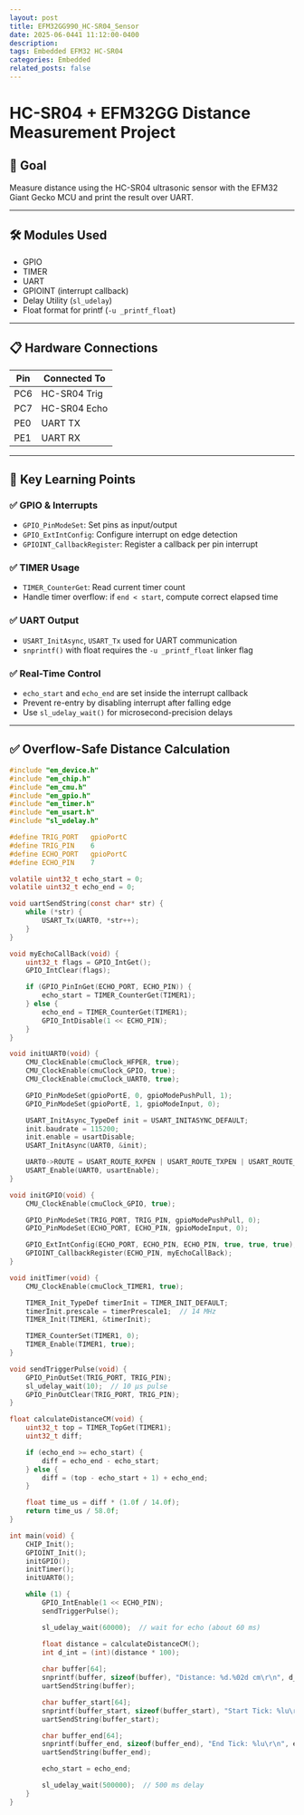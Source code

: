 ```yaml
---
layout: post
title: EFM32GG990_HC-SR04_Sensor
date: 2025-06-0441 11:12:00-0400
description: 
tags: Embedded EFM32 HC-SR04
categories: Embedded
related_posts: false
---
```


# HC-SR04 + EFM32GG Distance Measurement Project

## 🎯 Goal
Measure distance using the HC-SR04 ultrasonic sensor with the EFM32 Giant Gecko MCU and print the result over UART.

---

## 🛠 Modules Used
- GPIO
- TIMER
- UART
- GPIOINT (interrupt callback)
- Delay Utility (`sl_udelay`)
- Float format for printf (`-u _printf_float`)

---

## 📋 Hardware Connections
| Pin | Connected To     |
|-----|------------------|
| PC6 | HC-SR04 Trig     |
| PC7 | HC-SR04 Echo     |
| PE0 | UART TX          |
| PE1 | UART RX          |

---

## 📘 Key Learning Points

### ✅ GPIO & Interrupts
- `GPIO_PinModeSet`: Set pins as input/output
- `GPIO_ExtIntConfig`: Configure interrupt on edge detection
- `GPIOINT_CallbackRegister`: Register a callback per pin interrupt

### ✅ TIMER Usage
- `TIMER_CounterGet`: Read current timer count
- Handle timer overflow: if `end < start`, compute correct elapsed time

### ✅ UART Output
- `USART_InitAsync`, `USART_Tx` used for UART communication
- `snprintf()` with float requires the `-u _printf_float` linker flag

### ✅ Real-Time Control
- `echo_start` and `echo_end` are set inside the interrupt callback
- Prevent re-entry by disabling interrupt after falling edge
- Use `sl_udelay_wait()` for microsecond-precision delays

---

## ✅ Overflow-Safe Distance Calculation

```c
#include "em_device.h"
#include "em_chip.h"
#include "em_cmu.h"
#include "em_gpio.h"
#include "em_timer.h"
#include "em_usart.h"
#include "sl_udelay.h"

#define TRIG_PORT   gpioPortC
#define TRIG_PIN    6
#define ECHO_PORT   gpioPortC
#define ECHO_PIN    7

volatile uint32_t echo_start = 0;
volatile uint32_t echo_end = 0;

void uartSendString(const char* str) {
    while (*str) {
        USART_Tx(UART0, *str++);
    }
}

void myEchoCallBack(void) {
    uint32_t flags = GPIO_IntGet();
    GPIO_IntClear(flags);

    if (GPIO_PinInGet(ECHO_PORT, ECHO_PIN)) {
        echo_start = TIMER_CounterGet(TIMER1);
    } else {
        echo_end = TIMER_CounterGet(TIMER1);
        GPIO_IntDisable(1 << ECHO_PIN);
    }
}

void initUART0(void) {
    CMU_ClockEnable(cmuClock_HFPER, true);
    CMU_ClockEnable(cmuClock_GPIO, true);
    CMU_ClockEnable(cmuClock_UART0, true);

    GPIO_PinModeSet(gpioPortE, 0, gpioModePushPull, 1);
    GPIO_PinModeSet(gpioPortE, 1, gpioModeInput, 0);

    USART_InitAsync_TypeDef init = USART_INITASYNC_DEFAULT;
    init.baudrate = 115200;
    init.enable = usartDisable;
    USART_InitAsync(UART0, &init);

    UART0->ROUTE = USART_ROUTE_RXPEN | USART_ROUTE_TXPEN | USART_ROUTE_LOCATION_LOC1;
    USART_Enable(UART0, usartEnable);
}

void initGPIO(void) {
    CMU_ClockEnable(cmuClock_GPIO, true);

    GPIO_PinModeSet(TRIG_PORT, TRIG_PIN, gpioModePushPull, 0);
    GPIO_PinModeSet(ECHO_PORT, ECHO_PIN, gpioModeInput, 0);

    GPIO_ExtIntConfig(ECHO_PORT, ECHO_PIN, ECHO_PIN, true, true, true);
    GPIOINT_CallbackRegister(ECHO_PIN, myEchoCallBack);
}

void initTimer(void) {
    CMU_ClockEnable(cmuClock_TIMER1, true);

    TIMER_Init_TypeDef timerInit = TIMER_INIT_DEFAULT;
    timerInit.prescale = timerPrescale1;  // 14 MHz
    TIMER_Init(TIMER1, &timerInit);

    TIMER_CounterSet(TIMER1, 0);
    TIMER_Enable(TIMER1, true);
}

void sendTriggerPulse(void) {
    GPIO_PinOutSet(TRIG_PORT, TRIG_PIN);
    sl_udelay_wait(10);  // 10 µs pulse
    GPIO_PinOutClear(TRIG_PORT, TRIG_PIN);
}

float calculateDistanceCM(void) {
    uint32_t top = TIMER_TopGet(TIMER1);
    uint32_t diff;

    if (echo_end >= echo_start) {
        diff = echo_end - echo_start;
    } else {
        diff = (top - echo_start + 1) + echo_end;
    }

    float time_us = diff * (1.0f / 14.0f);
    return time_us / 58.0f;
}

int main(void) {
    CHIP_Init();
    GPIOINT_Init();
    initGPIO();
    initTimer();
    initUART0();

    while (1) {
        GPIO_IntEnable(1 << ECHO_PIN);
        sendTriggerPulse();

        sl_udelay_wait(60000);  // wait for echo (about 60 ms)

        float distance = calculateDistanceCM();
        int d_int = (int)(distance * 100);
        
        char buffer[64];
        snprintf(buffer, sizeof(buffer), "Distance: %d.%02d cm\r\n", d_int / 100, d_int % 100);
        uartSendString(buffer);

        char buffer_start[64];
        snprintf(buffer_start, sizeof(buffer_start), "Start Tick: %lu\r\n", echo_start);
        uartSendString(buffer_start);

        char buffer_end[64];
        snprintf(buffer_end, sizeof(buffer_end), "End Tick: %lu\r\n", echo_end);
        uartSendString(buffer_end);

        echo_start = echo_end;

        sl_udelay_wait(500000);  // 500 ms delay
    }
}
```

